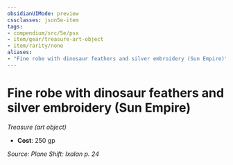 ```yaml
---
obsidianUIMode: preview
cssclasses: json5e-item
tags:
- compendium/src/5e/psx
- item/gear/treasure-art-object
- item/rarity/none
aliases: 
- "Fine robe with dinosaur feathers and silver embroidery (Sun Empire)"
---
```

# Fine robe with dinosaur feathers and silver embroidery (Sun Empire)
*Treasure (art object)*  

- **Cost**: 250 gp

*Source: Plane Shift: Ixalan p. 24*